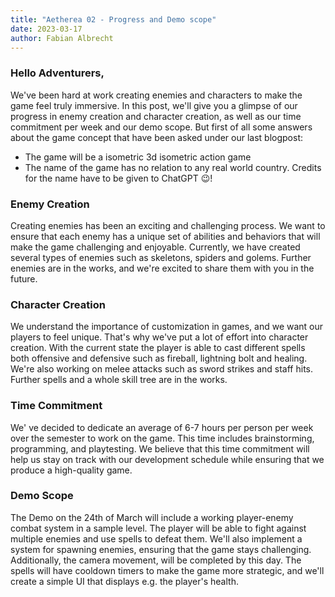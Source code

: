 ```yaml
---
title: "Aetherea 02 - Progress and Demo scope"
date: 2023-03-17
author: Fabian Albrecht
---
```


### Hello Adventurers,

We've been hard at work creating enemies and characters to make the game feel truly immersive. In this post, we'll give you a glimpse of our progress in enemy creation and character creation, as well as our time commitment per week and our demo scope. But first of all some answers about the game concept that have been asked under our last blogpost:
- The game will be a isometric 3d isometric action game
- The name of the game has no relation to any real world country. Credits for the name have to be given to ChatGPT 😉!

### Enemy Creation

Creating enemies has been an exciting and challenging process. We want to ensure that each enemy has a unique set of abilities and behaviors that will make the game challenging and enjoyable. Currently, we have created several types of enemies such as skeletons, spiders and golems. Further enemies are in the works, and we're excited to share them with you in the future.

### Character Creation

We understand the importance of customization in games, and we want our players to feel unique. That's why we've put a lot of effort into character creation. With the current state the player is able to cast different spells both offensive and defensive such as fireball, lightning bolt and healing. We're also working on melee attacks such as sword strikes and staff hits. Further spells and a whole skill tree are in the works.

### Time Commitment

We' ve decided to dedicate an average of 6-7 hours per person per week over the semester to work on the game. This time includes brainstorming, programming, and playtesting. We believe that this time commitment will help us stay on track with our development schedule while ensuring that we produce a high-quality game.

### Demo Scope
The Demo on the 24th of March will include a working player-enemy combat system in a sample level. The player will be able to fight against multiple enemies and use spells to defeat them. We'll also implement a system for spawning enemies, ensuring that the game stays challenging. Additionally, the camera movement, will be completed by this day. The spells will have cooldown timers to make the game more strategic, and we'll create a simple UI that displays e.g. the player's health.
